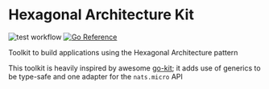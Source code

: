 # Hexagonal Architecture Kit

![test workflow](https://github.com/mcosta74/hexkit/actions/workflows/test.yml/badge.svg) 
[![Go Reference](https://pkg.go.dev/badge/mcosta74/hexkit.svg)](https://pkg.go.dev/mcosta74/hexkit)

Toolkit to build applications using the Hexagonal Architecture pattern

This toolkit is heavily inspired by awesome [go-kit](https://github.com/go-kit/kit); 
it adds use of generics to be type-safe and one adapter for the `nats.micro` API

